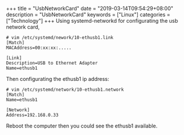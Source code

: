 +++
title = "UsbNetworkCard"
date = "2019-03-14T09:54:29+08:00"
description = "UsbNetworkCard"
keywords = ["Linux"]
categories = ["Technology"]
+++
Using systemd-networkd for configurating the usb network card,     

```
# vim /etc/systemd/nework/10-ethusb1.link
[Match]
MACAddress=00:xx:xx:.....

[Link]
Description=USB to Ethernet Adapter
Name=ethusb1
```
Then configurating the ethusb1 ip address:    

```
# vim /etc/systemd/network/10-ethusb1.network 
[Match]
Name=ethusb1

[Network]
Address=192.168.0.33
```
Reboot the computer then you could see the ethusb1 available.   
